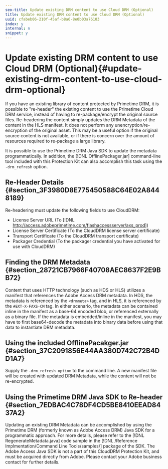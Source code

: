 ```yaml
---
seo-title: Update existing DRM content to use Cloud DRM (Optional)
title: Update existing DRM content to use Cloud DRM (Optional)
uuid: cfabeb06-210f-45af-b8a6-8e0b03a76103
index: y
internal: n
snippet: y
---
```


# Update existing DRM content to use Cloud DRM (Optional){#update-existing-drm-content-to-use-cloud-drm-optional}

If you have an existing library of content protected by Primetime DRM, it is possible to "re-header" the existing content to use the  Primetime Cloud DRM service, instead of having to re-package/encrypt the original source files. Re-headering the content simply updates the DRM Metadata of the content in the HLS manifest. It does not perform any unencryption/re-encryption of the original asset. This may be a useful option if the original source content is not available, or if there is concern over the amount of resources required to re-package a large library.

It is possible to use the Primetime DRM Java SDK to update the metadata programmatically. In addition, the [!DNL OfflinePackager.jar] command-line tool included with this Protection Kit can also accomplish this task using the `-drm_refresh` option.

## Re-Header Details {#section_3F3980D8E775450588C64E02A8448189}

Re-headering must update the following fields to use CloudDRM:

* License Server URL (To [!DNL http://access.adobeprimetime.com/flashaccessserver/axs_prod]) 
* License Server Certificate (To the CloudDRM license server certificate) 
* Transport Certificate (To the CloudDRM transport certificate) 
* Packager Credential (To the packager credential you have activated for use with CloudDRM)

## Finding the DRM Metadata {#section_28721CB7966F40708AEC8637F2E9BB72}

Content that uses HTTP technology (such as HDS or HLS) utilizes a manifest that references the Adobe Access DRM metadata. In HDS, the metadata is referenced by the `<drmmeta>` tag, and in HLS, it is referenced by the `#EXT-X-FAXS-CM` tag. In either scenario, the metadata can be contained inline in the manifest as a base-64 encoded blob, or referenced externally as a binary file. If the metadata is embedded/inline in the manifest, you may have to first base64-decode the metadata into binary data before using that data to instantiate DRM metadata.  

## Using the included OfflinePacakger.jar {#section_37C2091856E44AA380D742C72B4DD1A7}

Supply the `-drm_refresh option` to the command line. A new manifest file will be created with updated DRM Metadata, while the content will not be re-encrypted.  

## Using the Primetime DRM Java SDK to Re-header {#section_7EDBAC4C78DF4CD5BE8410EEAD8437A2}

Updating an existing DRM Metadata can be accomplished by using the Primetime DRM (formerly known as Adobe Access DRM) Java SDK for a programmatic approach. For more details, please refer to the [!DNL RegenerateMetadata.java] code sample in the [!DNL /Reference Implmentation/Command Line Tools/samples/] package of the SDK. The Adobe Access Java SDK is not a part of this CloudDRM Protection Kit, and must be acquired directly from Adobe. Please contact your Adobe business contact for further details.  